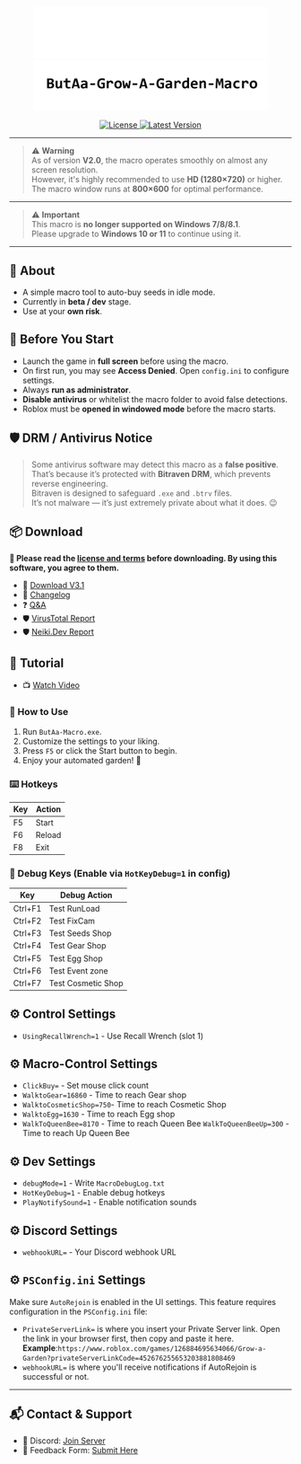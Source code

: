 <p align="center">
  <img src="https://raw.githubusercontent.com/K-M19/ButAa-Grow-A-Garden-Macro/refs/heads/main/IMG/B-Theme.png#gh-dark-mode-only" width="420">
  <img src="https://raw.githubusercontent.com/K-M19/ButAa-Grow-A-Garden-Macro/refs/heads/main/IMG/W-Theme.png#gh-light-mode-only" width="420">
</p>

<div align="center">
  <a href="https://github.com/K-M19/ButAa-Grow-A-Garden-Macro/blob/main/LICENSE.md">
    <img src="https://img.shields.io/github/license/K-M19/ButAa-Grow-A-Garden-Macro" alt="License">
  </a>
  <a href="https://github.com/K-M19/ButAa-Grow-A-Garden-Macro/releases/latest">
    <img src="https://img.shields.io/github/v/release/K-M19/ButAa-Grow-A-Garden-Macro" alt="Latest Version">
  </a>
</div>

---

> ⚠️ **Warning**  
> As of version **V2.0**, the macro operates smoothly on almost any screen resolution.  
> However, it's highly recommended to use **HD (1280×720)** or higher.  
> The macro window runs at **800×600** for optimal performance.

---

> ⚠️ **Important**  
> This macro is **no longer supported on Windows 7/8/8.1**.  
> Please upgrade to **Windows 10 or 11** to continue using it.

---

## 🔧 About

- A simple macro tool to auto-buy seeds in idle mode.
- Currently in **beta / dev** stage.
- Use at your **own risk**.

## 🧠 Before You Start

- Launch the game in **full screen** before using the macro.
- On first run, you may see **Access Denied**. Open `config.ini` to configure settings.
- Always **run as administrator**.
- **Disable antivirus** or whitelist the macro folder to avoid false detections.
- Roblox must be **opened in windowed mode** before the macro starts.

## 🛡️ DRM / Antivirus Notice

> Some antivirus software may detect this macro as a **false positive**.  
> That’s because it’s protected with **Bitraven DRM**, which prevents reverse engineering.  
> Bitraven is designed to safeguard `.exe` and `.btrv` files.  
> It’s not malware — it’s just extremely private about what it does. 😉

## 📦 Download

**📜 Please read the [license and terms](https://github.com/K-M19/ButAa-Grow-A-Garden-Macro/blob/main/LICENSE.md) before downloading. By using this software, you agree to them.**

- 🔗 [Download V3.1](https://github.com/K-M19/ButAa-Grow-A-Garden-Macro/releases/download/V3.1/ButAa-Grow-A-Garden-Macro.V.3.1.7z)
- 📝 [Changelog](https://github.com/K-M19/ButAa-Grow-A-Garden-Macro/blob/main/Update.md)
- ❓ [Q&A](https://github.com/K-M19/ButAa-Grow-A-Garden-Macro/blob/main/Q&A.md)
- 🛡️ [VirusTotal Report](https://www.virustotal.com/gui/file/af6128ca0da22352c3c01bf310a2f4dd3b0e53aec68c4c350122350235f11aa0)
- 🛡️ [Neiki.Dev Report](https://tip.neiki.dev/file/af6128ca0da22352c3c01bf310a2f4dd3b0e53aec68c4c350122350235f11aa0)
## 🎥 Tutorial

- 📺 [Watch Video](https://youtu.be/Q77zyCgRnCg)

### 🔄 How to Use
1. Run `ButAa-Macro.exe`.
2. Customize the settings to your liking.
3. Press `F5` or click the Start button to begin.
4. Enjoy your automated garden! 🌙

### ⌨️ Hotkeys

| Key | Action |
| --- | ------ |
| F5  | Start  |
| F6  | Reload |
| F8  | Exit   |

### 🐞 Debug Keys (Enable via `HotKeyDebug=1` in config)

| Key     | Debug Action       |
| ------- | ------------------ |
| Ctrl+F1 | Test RunLoad       |
| Ctrl+F2 | Test FixCam        |
| Ctrl+F3 | Test Seeds Shop    |
| Ctrl+F4 | Test Gear Shop     |
| Ctrl+F5 | Test Egg Shop      |
| Ctrl+F6 | Test Event zone    |
| Ctrl+F7 | Test Cosmetic Shop |

## ⚙️ Control Settings
- `UsingRecallWrench=1` - Use Recall Wrench (slot 1)

## ⚙️ Macro-Control Settings

- `ClickBuy=` - Set mouse click count
- `WalktoGear=16860` - Time to reach Gear shop
- `WalktoCosmeticShop=750`- Time to reach Cosmetic Shop
- `WalktoEgg=1630` - Time to reach Egg shop
- `WalkToQueenBee=8170` - Time to reach Queen Bee
  `WalkToQueenBeeUp=300` - Time to reach Up Queen Bee
## ⚙️ Dev Settings

- `debugMode=1` - Write `MacroDebugLog.txt`
- `HotKeyDebug=1` - Enable debug hotkeys
- `PlayNotifySound=1` - Enable notification sounds

## ⚙️ Discord Settings

- `webhookURL=` - Your Discord webhook URL

## ⚙️ `PSConfig.ini` Settings

Make sure `AutoRejoin` is enabled in the UI settings. This feature requires configuration in the `PSConfig.ini` file:

- `PrivateServerLink=` is where you insert your Private Server link. Open the link in your browser first, then copy and paste it here.  
  **Example**:`https://www.roblox.com/games/126884695634066/Grow-a-Garden?privateServerLinkCode=452676255653203881808469`
- `webhookURL=` is where you'll receive notifications if AutoRejoin is successful or not.

---

## 📬 Contact & Support

- 🔗 Discord: [Join Server](https://discord.com/invite/n8M25v2fGq)
- 🔗 Feedback Form: [Submit Here](https://forms.gle/kBEapkmL8zWsRgUr9)
